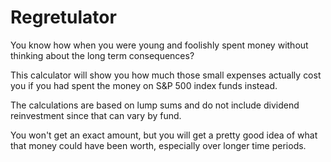 # Regretulator

You know how when you were young and foolishly spent money without thinking about the long term consequences?

This calculator will show you how much those small expenses actually cost you if you had spent the money on S&P 500 index funds instead.

The calculations are based on lump sums and do not include dividend reinvestment since that can vary by fund. 

You won't get an exact amount, but you will get a pretty good idea of what that money could have been worth, especially over longer time periods.